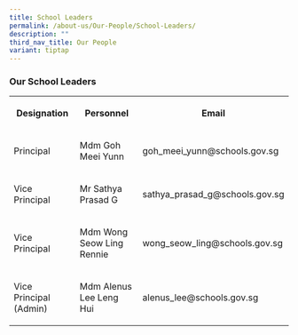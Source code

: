 ```yaml
---
title: School Leaders
permalink: /about-us/Our-People/School-Leaders/
description: ""
third_nav_title: Our People
variant: tiptap
---
```

<h3><strong>Our School Leaders</strong></h3>
<table style="minWidth: 75px">
<colgroup>
<col>
<col>
<col>
</colgroup>
<tbody>
<tr>
<th rowspan="1" colspan="1">
<p>Designation</p>
</th>
<th rowspan="1" colspan="1">
<p>Personnel</p>
</th>
<th rowspan="1" colspan="1">
<p>Email</p>
</th>
</tr>
<tr>
<td rowspan="1" colspan="1">
<p>Principal</p>
</td>
<td rowspan="1" colspan="1">
<p>Mdm Goh Meei Yunn</p>
</td>
<td rowspan="1" colspan="1">
<p>goh_meei_yunn@schools.gov.sg</p>
</td>
</tr>
<tr>
<td rowspan="1" colspan="1">
<p>Vice Principal</p>
</td>
<td rowspan="1" colspan="1">
<p>Mr Sathya Prasad G</p>
</td>
<td rowspan="1" colspan="1">
<p>sathya_prasad_g@schools.gov.sg</p>
</td>
</tr>
<tr>
<td rowspan="1" colspan="1">
<p>Vice Principal</p>
</td>
<td rowspan="1" colspan="1">
<p>Mdm Wong Seow Ling Rennie</p>
</td>
<td rowspan="1" colspan="1">
<p>wong_seow_ling@schools.gov.sg</p>
</td>
</tr>
<tr>
<td rowspan="1" colspan="1">
<p>Vice Principal (Admin)</p>
</td>
<td rowspan="1" colspan="1">
<p>Mdm Alenus Lee Leng Hui</p>
</td>
<td rowspan="1" colspan="1">
<p>alenus_lee@schools.gov.sg</p>
</td>
</tr>
</tbody>
</table>
<h3></h3>
<p></p>